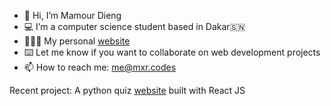 - 👋 Hi, I’m Mamour Dieng
- 💻 I’m a computer science student based in Dakar🇸🇳
- 👨🏾‍💻 My personal [website](https://mxr.codes)
- ⌨️ Let me know if you want to collaborate on web development projects 
- 📫 How to reach me: me@mxr.codes
  
Recent project: A python quiz [website](https://python.mxr.codes) built with React JS
  


<!---
mamour-dx/mamour-dx is a ✨ special ✨ repository because its `README.md` (this file) appears on your GitHub profile.
You can click the Preview link to take a look at your changes.
--->
